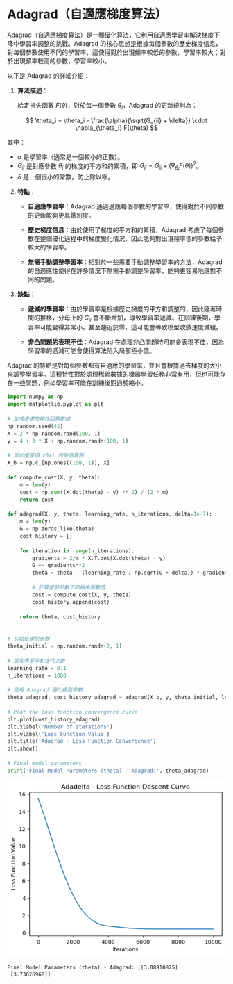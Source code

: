 # Adagrad（自適應梯度算法）


Adagrad（自適應梯度算法）是一種優化算法，它利用自適應學習率解決梯度下降中學習率調整的挑戰。Adagrad 的核心思想是根據每個參數的歷史梯度信息，對每個參數使用不同的學習率，這使得對於出現頻率較低的參數，學習率較大；對於出現頻率較高的參數，學習率較小。

以下是 Adagrad 的詳細介紹：

1. **算法描述**：

   給定損失函數 $F(\theta)$，對於每一個參數 $\theta_i$，Adagrad 的更新規則為：

$$
\theta_i = \theta_i - \frac{\alpha}{\sqrt{G_{ii} + \delta}} \cdot \nabla_{\theta_i} F(\theta)
$$

   其中：
   - $\alpha$ 是學習率（通常是一個較小的正數）。
   - $G_{ii}$ 是對應參數 $\theta_i$ 的梯度的平方和的累積，即 $G_{ii} = G_{ii} + (\nabla_{\theta_i} F(\theta))^2$。
   - $\delta$ 是一個很小的常數，防止除以零。

2. **特點**：

   - **自適應學習率**：Adagrad 通過適應每個參數的學習率，使得對於不同參數的更新能夠更具鑑別度。
   
   - **歷史梯度信息**：由於使用了梯度的平方和的累積，Adagrad 考慮了每個參數在整個優化過程中的梯度變化情況，因此能夠對出現頻率低的參數給予較大的學習率。

   - **無需手動調整學習率**：相對於一些需要手動調整學習率的方法，Adagrad 的自適應性使得在許多情況下無需手動調整學習率，能夠更容易地應對不同的問題。

3. **缺點**：

   - **遞減的學習率**：由於學習率是根據歷史梯度的平方和調整的，因此隨著時間的推移，分母上的 $G_{ii}$ 會不斷增加，導致學習率遞減。在訓練後期，學習率可能變得非常小，甚至趨近於零，這可能會導致模型收斂速度減緩。

   - **非凸問題的表現不佳**：Adagrad 在處理非凸問題時可能會表現不佳，因為學習率的遞減可能會使得算法陷入局部極小值。

Adagrad 的特點是對每個參數都有自適應的學習率，並且會根據過去梯度的大小來調整學習率。這種特性對於處理稀疏數據的機器學習任務非常有用，但也可能存在一些問題，例如學習率可能在訓練後期過於縮小。


```python
import numpy as np
import matplotlib.pyplot as plt

# 生成虛構的線性回歸數據
np.random.seed(42)
X = 2 * np.random.rand(100, 1)
y = 4 + 3 * X + np.random.randn(100, 1)

# 添加偏差項 x0=1 到每個實例
X_b = np.c_[np.ones((100, 1)), X]

def compute_cost(X, y, theta):
    m = len(y)
    cost = np.sum((X.dot(theta) - y) ** 2) / (2 * m)
    return cost

def adagrad(X, y, theta, learning_rate, n_iterations, delta=1e-7):
    m = len(y)
    G = np.zeros_like(theta)
    cost_history = []

    for iteration in range(n_iterations):
        gradients = 2/m * X.T.dot(X.dot(theta) - y)
        G += gradients**2
        theta = theta - (learning_rate / np.sqrt(G + delta)) * gradients

        # 計算當前參數下的損失函數值
        cost = compute_cost(X, y, theta)
        cost_history.append(cost)

    return theta, cost_history


# 初始化模型參數
theta_initial = np.random.randn(2, 1)

# 設定學習率和迭代次數
learning_rate = 0.1
n_iterations = 1000

# 使用 Adagrad 優化模型參數
theta_adagrad, cost_history_adagrad = adagrad(X_b, y, theta_initial, learning_rate, n_iterations)

# Plot the loss function convergence curve
plt.plot(cost_history_adagrad)
plt.xlabel('Number of Iterations')
plt.ylabel('Loss Function Value')
plt.title('Adagrad - Loss Function Convergence')
plt.show()

# Final model parameters
print('Final Model Parameters (theta) - Adagrad:', theta_adagrad)

```


    
![png](output_1_0.png)
    


    Final Model Parameters (theta) - Adagrad: [[3.08910875]
     [3.73626968]]
    


```python

```
